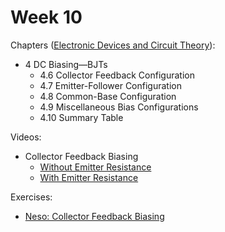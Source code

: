 # Week 10

Chapters ([Electronic Devices and Circuit Theory](https://annas-archive.org/md5/1fec9964c4c69b9aedb545bc50eff5de)):
- 4 DC Biasing—BJTs
    - 4.6 Collector Feedback Configuration
    - 4.7 Emitter-Follower Configuration
    - 4.8 Common-Base Configuration
    - 4.9 Miscellaneous Bias Configurations
    - 4.10 Summary Table

Videos:
- Collector  Feedback Biasing
    - [Without Emitter Resistance](https://www.youtube.com/watch?v=wg0OqrUXDjI)
    - [With Emitter Resistance](https://www.youtube.com/watch?v=wah516ZoPtQ)

Exercises:
- [Neso: Collector Feedback Biasing](https://www.youtube.com/watch?v=9KzApMILLU0)
